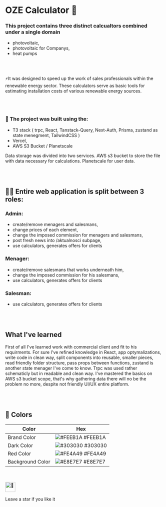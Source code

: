 # OZE Calculator 🔢

### This project contains three distinct calcualtors combined under a single domain
- photovoltaic,
- photovoltaic for Companys,
- heat pumps


<br/>
<br/>


⚡It was designed to speed up the work of
sales professionals within the renewable energy sector. These
calculators serve as basic tools for estimating installation costs of
various renewable energy sources. 


<br/>
<br/>

 ### 📖 The project was built using the:
- T3 stack ( trpc, React, Tanstack-Query, Next-Auth, Prisma, zustand as state menegment, TailwindCSS )
- Vercel,
- AWS S3 Bucket / Planetscale

Data storage was divided into two services. AWS s3 bucket to store
the file with data necessary for calculations. Planetscale for user data.

<br/>
<br/>

## 🧖🏽 Entire web application is split between 3 roles:
### Admin:
  - create/remove menagers and salesmans,
  - change prices of each element,
  - change the imposed commission for menagers and salesmans,
  - post fresh news into /aktualnosci subpage,
  - use calculators, generates offers for clients
### Menager:
  - create/remove salesmans that works underneath him,
  - change the imposed commission for his salesmans,
  - use calculators, generates offers for clients
### Salesman:
   - use calculators, generates offers for clients



<br/>
<br/>

## What I've learned
First of all I've learned work with commercial client and fit to his requirments. For sure I've refined knowledge in React, app optymalizations, write code in clean way, split components into reusable, smaller pieces, read friendly folder structure, pass props between functions, zustand is another state menager I've come to know. 
Trpc was used rather schematicly but in readable and clean way. I've mastered the basics on AWS s3 bucket scope, that's why gathering data there will no be the problem no more, despite not friendly UI/UX entire platform.

<br/>
<br/>

## 🎨 Colors 

| Color           | Hex                                                                  |
| --------------- | -------------------------------------------------------------------- |
| Brand Color     | ![#FEEB1A](https://via.placeholder.com/15/FEEB1A/FEEB1A.png) #FEEB1A |
| Dark Color      | ![#303030](https://via.placeholder.com/15/303030/303030.png) #303030 |
| Red Color       | ![#FE4A49](https://via.placeholder.com/15/FE4A49/FE4A49.png) #FE4A49 |
| Background Color     | ![#E8E7E7](https://via.placeholder.com/15/E8E7E7/E8E7E7.png) #E8E7E7 |


<br/>
<br/>

<img src="https://fonts.gstatic.com/s/e/notoemoji/latest/1f31f/512.gif" alt="🌟" width="32" height="32">

Leave a star if you like it 


